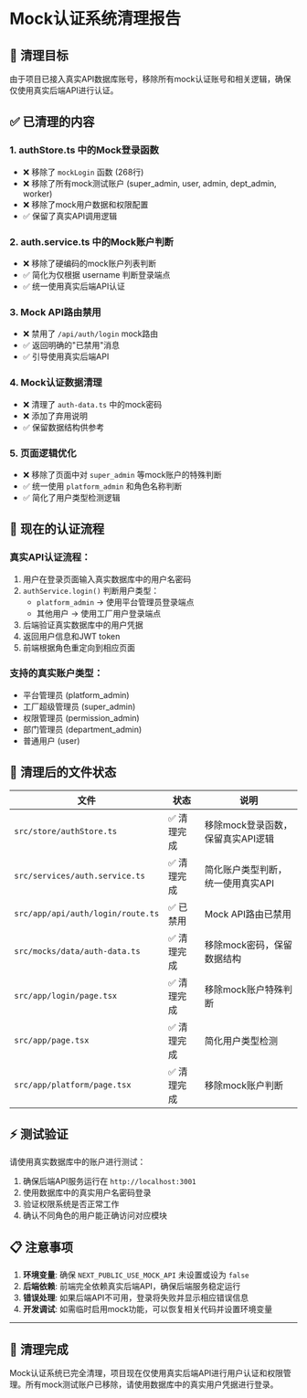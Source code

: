 # Mock认证系统清理报告

## 🎯 清理目标
由于项目已接入真实API数据库账号，移除所有mock认证账号和相关逻辑，确保仅使用真实后端API进行认证。

## ✅ 已清理的内容

### 1. authStore.ts 中的Mock登录函数
- ❌ 移除了 `mockLogin` 函数 (268行)
- ❌ 移除了所有mock测试账户 (super_admin, user, admin, dept_admin, worker)
- ❌ 移除了mock用户数据和权限配置
- ✅ 保留了真实API调用逻辑

### 2. auth.service.ts 中的Mock账户判断
- ❌ 移除了硬编码的mock账户列表判断
- ✅ 简化为仅根据 username 判断登录端点
- ✅ 统一使用真实后端API认证

### 3. Mock API路由禁用
- ❌ 禁用了 `/api/auth/login` mock路由
- ✅ 返回明确的"已禁用"消息
- ✅ 引导使用真实后端API

### 4. Mock认证数据清理
- ❌ 清理了 `auth-data.ts` 中的mock密码
- ❌ 添加了弃用说明
- ✅ 保留数据结构供参考

### 5. 页面逻辑优化
- ❌ 移除了页面中对 `super_admin` 等mock账户的特殊判断
- ✅ 统一使用 `platform_admin` 和角色名称判断
- ✅ 简化了用户类型检测逻辑

## 🚀 现在的认证流程

### 真实API认证流程：
1. 用户在登录页面输入真实数据库中的用户名密码
2. `authService.login()` 判断用户类型：
   - `platform_admin` → 使用平台管理员登录端点
   - 其他用户 → 使用工厂用户登录端点
3. 后端验证真实数据库中的用户凭据
4. 返回用户信息和JWT token
5. 前端根据角色重定向到相应页面

### 支持的真实账户类型：
- 平台管理员 (platform_admin)
- 工厂超级管理员 (super_admin)
- 权限管理员 (permission_admin)  
- 部门管理员 (department_admin)
- 普通用户 (user)

## 🧹 清理后的文件状态

| 文件 | 状态 | 说明 |
|------|------|------|
| `src/store/authStore.ts` | ✅ 清理完成 | 移除mock登录函数，保留真实API逻辑 |
| `src/services/auth.service.ts` | ✅ 清理完成 | 简化账户类型判断，统一使用真实API |
| `src/app/api/auth/login/route.ts` | ✅ 已禁用 | Mock API路由已禁用 |
| `src/mocks/data/auth-data.ts` | ✅ 清理完成 | 移除mock密码，保留数据结构 |
| `src/app/login/page.tsx` | ✅ 清理完成 | 移除mock账户特殊判断 |
| `src/app/page.tsx` | ✅ 清理完成 | 简化用户类型检测 |
| `src/app/platform/page.tsx` | ✅ 清理完成 | 移除mock账户判断 |

## ⚡ 测试验证

请使用真实数据库中的账户进行测试：
1. 确保后端API服务运行在 `http://localhost:3001`
2. 使用数据库中的真实用户名密码登录
3. 验证权限系统是否正常工作
4. 确认不同角色的用户能正确访问对应模块

## 📋 注意事项

1. **环境变量**: 确保 `NEXT_PUBLIC_USE_MOCK_API` 未设置或设为 `false`
2. **后端依赖**: 前端完全依赖真实后端API，确保后端服务稳定运行
3. **错误处理**: 如果后端API不可用，登录将失败并显示相应错误信息
4. **开发调试**: 如需临时启用mock功能，可以恢复相关代码并设置环境变量

---

## 🎉 清理完成

Mock认证系统已完全清理，项目现在仅使用真实后端API进行用户认证和权限管理。所有mock测试账户已移除，请使用数据库中的真实用户凭据进行登录。